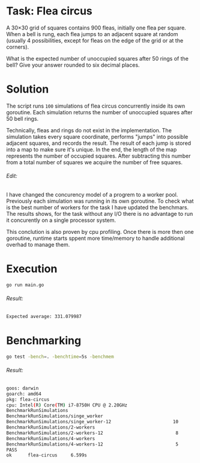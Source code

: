 # Task: Flea circus

A 30×30 grid of squares contains 900 fleas, initially one flea per square.
When a bell is rung, each flea jumps to an adjacent square at random (usually 4 possibilities, except for fleas on the edge of the grid or at the corners).

What is the expected number of unoccupied squares after 50 rings of the bell? Give your answer rounded to six decimal places.

# Solution

The script runs `100` simulations of flea circus concurrently inside its own goroutine. Each simulation returns the number of unoccupied squares after 50 bell rings.

Technically, fleas and rings do not exist in the implementation. The simulation takes every square coordinate, performs "jumps" into possible adjacent squares, and records the result. The result of each jump is stored into a map to make sure it's unique. In the end, the length of the map represents the number of occupied squares. After subtracting this number from a total number of squares we acquire the number of free squares.

###### Edit:

I have changed the concurency model of a progrem to a worker pool. Previously each simulation was running in its own goroutine. To check what is the best number of workers for the task I have updated the benchmars. The results shows, for the task without any I/O there is no advantage to run it concurently on a single processor system.

This conclution is also proven by cpu profiling. Once there is more then one goroutine, runtime starts sppent more time/memory to handle additional overhad to manage them.

# Execution

```bash
go run main.go
```

###### Result:

```bash
Expected average: 331.079987
```

# Benchmarking

```bash
go test -bench=. -benchtime=5s -benchmem
```

###### Result:

```bash
goos: darwin
goarch: amd64
pkg: flea-circus
cpu: Intel(R) Core(TM) i7-8750H CPU @ 2.20GHz
BenchmarkRunSimulations
BenchmarkRunSimulations/singe_worker
BenchmarkRunSimulations/singe_worker-12                       10         107090039 ns/op         4702520 B/op      92004 allocs/op
BenchmarkRunSimulations/2-workers
BenchmarkRunSimulations/2-workers-12                           8         138092166 ns/op         4701061 B/op      91994 allocs/op
BenchmarkRunSimulations/4-workers
BenchmarkRunSimulations/4-workers-12                           5         228339260 ns/op         4705680 B/op      92004 allocs/op
PASS
ok      flea-circus     6.599s
```
